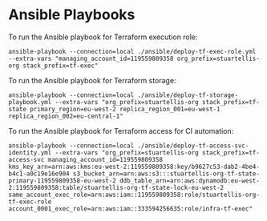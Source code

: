 # Ansible Playbooks

To run the Ansible playbook for Terraform execution role:

    ansible-playbook --connection=local ./ansible/deploy-tf-exec-role.yml --extra-vars "managing_account_id=119559809358 org_prefix=stuartellis-org stack_prefix=tf-exec"

To run the Ansible playbook for Terraform storage:

    ansible-playbook --connection=local ./ansible/deploy-tf-storage-playbook.yml --extra-vars "org_prefix=stuartellis-org stack_prefix=tf-state primary_region=eu-west-2 replica_region_001=eu-west-1 replica_region_002=eu-central-1"

To run the Ansible playbook for Terraform access for CI automation:

    ansible-playbook --connection=local ./ansible/deploy-tf-access-svc-identity.yml --extra-vars "org_prefix=stuartellis-org stack_prefix=tf-access-svc managing_account_id=119559809358 kms_key_arn=arn:aws:kms:eu-west-2:119559809358:key/b9627c53-dab2-4be4-b4c1-a0c19e16e904 s3_bucket_arn=arn:aws:s3:::stuartellis-org-tf-state-primary-119559809358-eu-west-2 ddb_table_arn=arn:aws:dynamodb:eu-west-2:119559809358:table/stuartellis-org-tf-state-lock-eu-west-2 same_account_exec_role=arn:aws:iam::119559809358:role/stuartellis-org-tf-exec-role account_0001_exec_role=arn:aws:iam::333594256635:role/infra-tf-exec"
